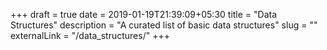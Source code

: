 +++ 
draft = true
date = 2019-01-19T21:39:09+05:30
title = "Data Structures"
description = "A curated list of basic data structures"
slug = "" 
externalLink = "/data_structures/"
+++
